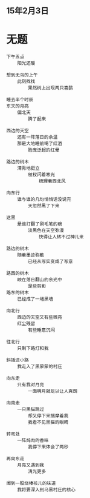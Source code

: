
## 15年2月3日

# 无题

	下午五点
		阳光还暖

	想到无鸟的上午
		此刻找找
			果然树上出现两只喜鹊
	
	睡去半个时辰	
	东天的月亮
		偏北天
			腾了起来

	西边的天空
		还有一阵落日的余温
		那是大地睡前喝了红酒
			脸庞泛起的红晕

	路边的树木
		清秀地挺立
			枝杈闪着寒光
				梳理着西北风
	
	向东行
		谁与谁的几句悄悄话没说完
			天忽然黑了下来
	
	这黑
		是谁打翻了涮毛笔的碗
			淡黑色在天空弥漫
				快得让人转不过神儿来
	
	路边的树木
		随着墨迹弥散
			已经从写实变成了写意	
			
	路西的树木
		映在落日翻山的余光中
			是些剪影	
	路东的树木
		已经成了一堵黑墙
	
	向北行
		西边的天空又有些微亮
		红尘残留
			有些睡意沉闷
	
	往北行
		只剩下路灯和我

	斜插进小路
		我走入了黑蒙蒙的村庄

	向东走
		只有我对月亮
			一面明月就足以让人爽朗
	
	向南走
		一只黑猫跳过
			却又停下来揣摩着我
			我看不见黑猫的眼睛
	
	转弯处
		一阵炖肉的香味
	    	我停下来体会了两秒
	
	再向东走
		月亮又遇到我
			清光更多
	
	闻到一股烧棒核儿的味道
		我将要深入到乌黑村庄的核心